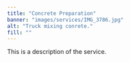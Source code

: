 ```yaml
---
title: "Concrete Preparation"
banner: "images/services/IMG_3786.jpg"
alt: "Truck mixing conrete."
fill: ""
---
```


This is a description of the service.
